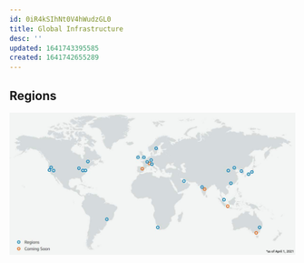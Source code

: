 ```yaml
---
id: 0iR4kSIhNt0V4hWudzGL0
title: Global Infrastructure
desc: ''
updated: 1641743395585
created: 1641742655289
---
```


## Regions

![](\assets\images\2022-01-09-15-41-04.png)









